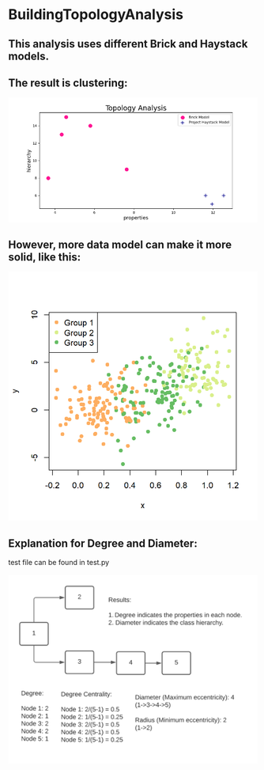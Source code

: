 # BuildingTopologyAnalysis
## This analysis uses different Brick and Haystack models.
## The result is clustering:
<img src="https://github.com/qzc438/BuildingTopologyAnalysis/blob/master/Img/Result.png" />

## However, more data model can make it more solid, like this:
<img src="https://github.com/qzc438/BuildingTopologyAnalysis/blob/master/Img/scatter-plot-group-colors.png" />

## Explanation for Degree and Diameter:
test file can be found in test.py
<br/>
<br/>
<img src="https://github.com/qzc438/BuildingTopologyAnalysis/blob/master/Img/Topology%20Principle.png" />

